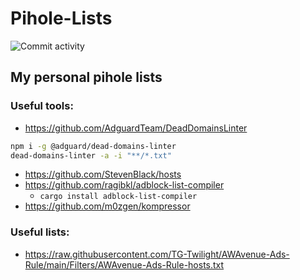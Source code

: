 # Pihole-Lists

![Commit activity](https://img.shields.io/github/last-commit/Ven0m0/Pihole-Lists?logo=github)


## My personal pihole lists

### Useful tools:

- https://github.com/AdguardTeam/DeadDomainsLinter
```bash
npm i -g @adguard/dead-domains-linter
dead-domains-linter -a -i "**/*.txt"
```
- https://github.com/StevenBlack/hosts
- https://github.com/ragibkl/adblock-list-compiler
  - `cargo install adblock-list-compiler`
- https://github.com/m0zgen/kompressor

### Useful lists:

- https://raw.githubusercontent.com/TG-Twilight/AWAvenue-Ads-Rule/main/Filters/AWAvenue-Ads-Rule-hosts.txt
